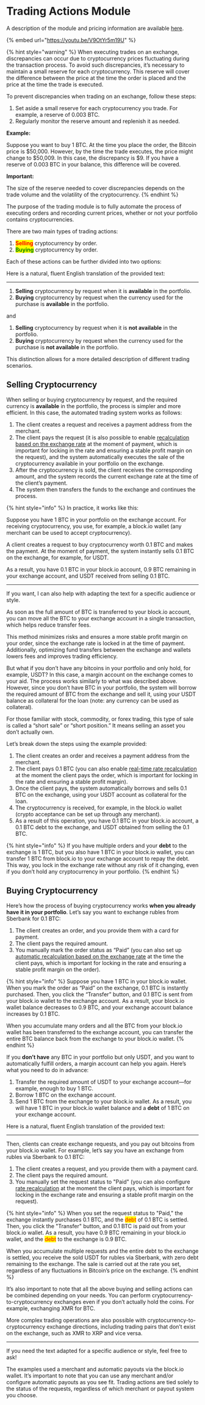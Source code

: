 # Trading Actions Module

A description of the module and pricing information are available [here](https://premiumexchanger.com/tradeapi/).

{% embed url="https://youtu.be/V9OtYr5m19U" %}

{% hint style="warning" %}
When executing trades on an exchange, discrepancies can occur due to cryptocurrency prices fluctuating during the transaction process. To avoid such discrepancies, it’s necessary to maintain a small reserve for each cryptocurrency. This reserve will cover the difference between the price at the time the order is placed and the price at the time the trade is executed.

To prevent discrepancies when trading on an exchange, follow these steps:

1. Set aside a small reserve for each cryptocurrency you trade. For example, a reserve of 0.003 BTC.
2. Regularly monitor the reserve amount and replenish it as needed.

**Example:**

Suppose you want to buy 1 BTC. At the time you place the order, the Bitcoin price is $50,000. However, by the time the trade executes, the price might change to $50,009. In this case, the discrepancy is $9. If you have a reserve of 0.003 BTC in your balance, this difference will be covered.

**Important:**

The size of the reserve needed to cover discrepancies depends on the trade volume and the volatility of the cryptocurrency.
{% endhint %}

The purpose of the trading module is to fully automate the process of executing orders and recording current prices, whether or not your portfolio contains cryptocurrencies.

There are two main types of trading actions:

1. <mark style="color:red;">**Selling**</mark> cryptocurrency by order.
2. <mark style="color:green;">**Buying**</mark> cryptocurrency by order.

Each of these actions can be further divided into two options:

Here is a natural, fluent English translation of the provided text:

---

1. **Selling** cryptocurrency by request when it is **available** in the portfolio.  
2. **Buying** cryptocurrency by request when the currency used for the purchase is **available** in the portfolio.

and

1. **Selling** cryptocurrency by request when it is **not available** in the portfolio.  
2. **Buying** cryptocurrency by request when the currency used for the purchase is **not available** in the portfolio.

This distinction allows for a more detailed description of different trading scenarios.

## Selling Cryptocurrency

When selling or buying cryptocurrency by request, and the required currency is **available** in the portfolio, the process is simpler and more efficient. In this case, the automated trading system works as follows:

1. The client creates a request and receives a payment address from the merchant.  
2. The client pays the request (it is also possible to enable [recalculation based on the exchange rate](https://premium.gitbook.io/rukovodstvo-polzovatelya/osnovnye-nastroiki/valyuty-i-napravleniya/sozdanie-novogo-napravleniya-obmena#vkladka-pereschet-zayavok) at the moment of payment, which is important for locking in the rate and ensuring a stable profit margin on the request), and the system automatically executes the sale of the cryptocurrency available in your portfolio on the exchange.  
3. After the cryptocurrency is sold, the client receives the corresponding amount, and the system records the current exchange rate at the time of the client’s payment.  
4. The system then transfers the funds to the exchange and continues the process.

{% hint style="info" %}
In practice, it works like this:

Suppose you have 1 BTC in your portfolio on the exchange account. For receiving cryptocurrency, you use, for example, a block.io wallet (any merchant can be used to accept cryptocurrency).

A client creates a request to buy cryptocurrency worth 0.1 BTC and makes the payment. At the moment of payment, the system instantly sells 0.1 BTC on the exchange, for example, for USDT.

As a result, you have 0.1 BTC in your block.io account, 0.9 BTC remaining in your exchange account, and USDT received from selling 0.1 BTC.

---

If you want, I can also help with adapting the text for a specific audience or style.

As soon as the full amount of BTC is transferred to your block.io account, you can move all the BTC to your exchange account in a single transaction, which helps reduce transfer fees.

This method minimizes risks and ensures a more stable profit margin on your order, since the exchange rate is locked in at the time of payment. Additionally, optimizing fund transfers between the exchange and wallets lowers fees and improves trading efficiency.

But what if you don’t have any bitcoins in your portfolio and only hold, for example, USDT? In this case, a margin account on the exchange comes to your aid. The process works similarly to what was described above. However, since you don’t have BTC in your portfolio, the system will borrow the required amount of BTC from the exchange and sell it, using your USDT balance as collateral for the loan (note: any currency can be used as collateral).

For those familiar with stock, commodity, or forex trading, this type of sale is called a “short sale” or “short position.” It means selling an asset you don’t actually own.

Let’s break down the steps using the example provided:

1. The client creates an order and receives a payment address from the merchant.
2. The client pays 0.1 BTC (you can also enable [real-time rate recalculation](https://premium.gitbook.io/rukovodstvo-polzovatelya/osnovnye-nastroiki/valyuty-i-napravleniya/sozdanie-novogo-napravleniya-obmena#vkladka-pereschet-zayavok) at the moment the client pays the order, which is important for locking in the rate and ensuring a stable profit margin).
3. Once the client pays, the system automatically borrows and sells 0.1 BTC on the exchange, using your USDT account as collateral for the loan.
4. The cryptocurrency is received, for example, in the block.io wallet (crypto acceptance can be set up through any merchant).
5. As a result of this operation, you have 0.1 BTC in your block.io account, a 0.1 BTC debt to the exchange, and USDT obtained from selling the 0.1 BTC.

{% hint style="info" %}
If you have multiple orders and your **debt** to the exchange is 1 BTC, but you also have 1 BTC in your block.io wallet, you can transfer 1 BTC from block.io to your exchange account to repay the debt. This way, you lock in the exchange rate without any risk of it changing, even if you don’t hold any cryptocurrency in your portfolio.
{% endhint %}

## Buying Cryptocurrency

Here’s how the process of buying cryptocurrency works **when you already have it in your portfolio**. Let’s say you want to exchange rubles from Sberbank for 0.1 BTC:

1. The client creates an order, and you provide them with a card for payment.
2. The client pays the required amount.
3. You manually mark the order status as “Paid” (you can also set up [automatic recalculation based on the exchange rate](https://premium.gitbook.io/rukovodstvo-polzovatelya/osnovnye-nastroiki/valyuty-i-napravleniya/sozdanie-novogo-napravleniya-obmena#vkladka-pereschet-zayavok) at the time the client pays, which is important for locking in the rate and ensuring a stable profit margin on the order).

{% hint style="info" %}
Suppose you have 1 BTC in your block.io wallet. When you mark the order as “Paid” on the exchange, 0.1 BTC is instantly purchased. Then, you click the “Transfer” button, and 0.1 BTC is sent from your block.io wallet to the exchange account. As a result, your block.io wallet balance decreases to 0.9 BTC, and your exchange account balance increases by 0.1 BTC.

When you accumulate many orders and all the BTC from your block.io wallet has been transferred to the exchange account, you can transfer the entire BTC balance back from the exchange to your block.io wallet.
{% endhint %}

If you **don’t have** any BTC in your portfolio but only USDT, and you want to automatically fulfill orders, a margin account can help you again. Here’s what you need to do in advance:

1. Transfer the required amount of USDT to your exchange account—for example, enough to buy 1 BTC.
2. Borrow 1 BTC on the exchange account.
3. Send 1 BTC from the exchange to your block.io wallet. As a result, you will have 1 BTC in your block.io wallet balance and a **debt** of 1 BTC on your exchange account.

Here is a natural, fluent English translation of the provided text:

---

Then, clients can create exchange requests, and you pay out bitcoins from your block.io wallet. For example, let’s say you have an exchange from rubles via Sberbank to 0.1 BTC:

1. The client creates a request, and you provide them with a payment card.
2. The client pays the required amount.
3. You manually set the request status to "Paid" (you can also configure [rate recalculation](https://premium.gitbook.io/rukovodstvo-polzovatelya/osnovnye-nastroiki/valyuty-i-napravleniya/sozdanie-novogo-napravleniya-obmena#vkladka-pereschet-zayavok) at the moment the client pays, which is important for locking in the exchange rate and ensuring a stable profit margin on the request).

{% hint style="info" %}
When you set the request status to "Paid," the exchange instantly purchases 0.1 BTC, and the <mark style="color:red;">debt</mark> of 0.1 BTC is settled. Then, you click the "Transfer" button, and 0.1 BTC is paid out from your block.io wallet. As a result, you have 0.9 BTC remaining in your block.io wallet, and the <mark style="color:red;">debt</mark> to the exchange is 0.9 BTC.

When you accumulate multiple requests and the entire debt to the exchange is settled, you receive the sold USDT for rubles via Sberbank, with zero debt remaining to the exchange. The sale is carried out at the rate you set, regardless of any fluctuations in Bitcoin’s price on the exchange.
{% endhint %}

It’s also important to note that all the above buying and selling actions can be combined depending on your needs. You can perform cryptocurrency-to-cryptocurrency exchanges even if you don’t actually hold the coins. For example, exchanging XMR for BTC.

More complex trading operations are also possible with cryptocurrency-to-cryptocurrency exchange directions, including trading pairs that don’t exist on the exchange, such as XMR to XRP and vice versa.

---

If you need the text adapted for a specific audience or style, feel free to ask!

The examples used a merchant and automatic payouts via the block.io wallet. It’s important to note that you can use any merchant and/or configure automatic payouts as you see fit. Trading actions are tied solely to the status of the requests, regardless of which merchant or payout system you choose.